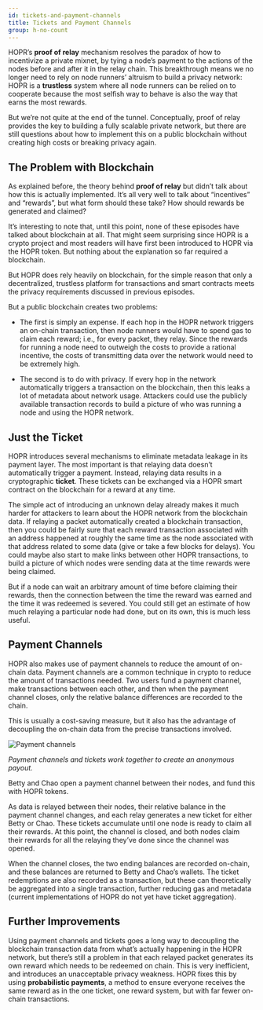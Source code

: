 ```yaml
---
id: tickets-and-payment-channels
title: Tickets and Payment Channels
group: h-no-count
---
```


HOPR’s **proof of relay** mechanism resolves the paradox of how to incentivize a private mixnet, by tying a node’s payment to the actions of the nodes before and after it in the relay chain. This breakthrough means we no longer need to rely on node runners’ altruism to build a privacy network: HOPR is a **trustless** system where all node runners can be relied on to cooperate because the most selfish way to behave is also the way that earns the most rewards.

But we’re not quite at the end of the tunnel. Conceptually, proof of relay provides the key to building a fully scalable private network, but there are still questions about how to implement this on a public blockchain without creating high costs or breaking privacy again.

## The Problem with Blockchain

As explained before, the theory behind **proof of relay** but didn’t talk about how this is actually implemented. It’s all very well to talk about “incentives” and “rewards”, but what form should these take? How should rewards be generated and claimed?

It’s interesting to note that, until this point, none of these episodes have talked about blockchain at all. That might seem surprising since HOPR is a crypto project and most readers will have first been introduced to HOPR via the HOPR token. But nothing about the explanation so far required a blockchain.

But HOPR does rely heavily on blockchain, for the simple reason that only a decentralized, trustless platform for transactions and smart contracts meets the privacy requirements discussed in previous episodes.

But a public blockchain creates two problems:

- The first is simply an expense. If each hop in the HOPR network triggers an on-chain transaction, then node runners would have to spend gas to claim each reward; i.e., for every packet, they relay. Since the rewards for running a node need to outweigh the costs to provide a rational incentive, the costs of transmitting data over the network would need to be extremely high.

- The second is to do with privacy. If every hop in the network automatically triggers a transaction on the blockchain, then this leaks a lot of metadata about network usage. Attackers could use the publicly available transaction records to build a picture of who was running a node and using the HOPR network.

## Just the Ticket

HOPR introduces several mechanisms to eliminate metadata leakage in its payment layer. The most important is that relaying data doesn’t automatically trigger a payment. Instead, relaying data results in a cryptographic **ticket**. These tickets can be exchanged via a HOPR smart contract on the blockchain for a reward at any time.

The simple act of introducing an unknown delay already makes it much harder for attackers to learn about the HOPR network from the blockchain data. If relaying a packet automatically created a blockchain transaction, then you could be fairly sure that each reward transaction associated with an address happened at roughly the same time as the node associated with that address related to some data (give or take a few blocks for delays). You could maybe also start to make links between other HOPR transactions, to build a picture of which nodes were sending data at the time rewards were being claimed.

But if a node can wait an arbitrary amount of time before claiming their rewards, then the connection between the time the reward was earned and the time it was redeemed is severed. You could still get an estimate of how much relaying a particular node had done, but on its own, this is much less useful.

## Payment Channels

HOPR also makes use of payment channels to reduce the amount of on-chain data. Payment channels are a common technique in crypto to reduce the amount of transactions needed. Two users fund a payment channel, make transactions between each other, and then when the payment channel closes, only the relative balance differences are recorded to the chain.

This is usually a cost-saving measure, but it also has the advantage of decoupling the on-chain data from the precise transactions involved.

![Payment channels](/img/core/payment_channels.gif)

_Payment channels and tickets work together to create an anonymous payout._

Betty and Chao open a payment channel between their nodes, and fund this with HOPR tokens.

As data is relayed between their nodes, their relative balance in the payment channel changes, and each relay generates a new ticket for either Betty or Chao. These tickets accumulate until one node is ready to claim all their rewards. At this point, the channel is closed, and both nodes claim their rewards for all the relaying they’ve done since the channel was opened.

When the channel closes, the two ending balances are recorded on-chain, and these balances are returned to Betty and Chao’s wallets. The ticket redemptions are also recorded as a transaction, but these can theoretically be aggregated into a single transaction, further reducing gas and metadata (current implementations of HOPR do not yet have ticket aggregation).

## Further Improvements

Using payment channels and tickets goes a long way to decoupling the blockchain transaction data from what’s actually happening in the HOPR network, but there’s still a problem in that each relayed packet generates its own reward which needs to be redeemed on chain. This is very inefficient, and introduces an unacceptable privacy weakness. HOPR fixes this by using **probabilistic payments**, a method to ensure everyone receives the same reward as in the one ticket, one reward system, but with far fewer on-chain transactions.
